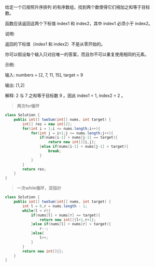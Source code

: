 给定一个已按照升序排列 的有序数组，找到两个数使得它们相加之和等于目标数。

函数应该返回这两个下标值 index1 和 index2，其中 index1 必须小于 index2。

说明:

返回的下标值（index1 和 index2）不是从零开始的。

你可以假设每个输入只对应唯一的答案，而且你不可以重复使用相同的元素。

示例:

输入: numbers = [2, 7, 11, 15], target = 9

输出: [1,2]

解释: 2 与 7 之和等于目标数 9 。因此 index1 = 1, index2 = 2 。

>两次for循环
```java
class Solution {
    public int[] twoSum(int[] nums, int target) {
        int[] res = new int[2];
        for(int i = 1;i <= nums.length;i++){
            for(int j = i+1;j <= nums.length;j++){
                if(nums[i-1] + nums[j-1] == target){
                    return new int[]{i,j};
                }else if(nums[i-1] + nums[j-1] > target){
                    break;
                }
            }
        }
        return res;                     
    }
}
```
>一次while循环，双指针
```java
class Solution {
    public int[] twoSum(int[] nums, int target) {
        int l = 0,r = nums.length - 1;
        while(l < r){
            if(nums[l] + nums[r] == target){
                return new int[]{l+1,r+1};
            }else if(nums[l] + nums[r] > target){
                r--;
            }else{
                l++;
            }
        }
        return new int[]{};
    }
}
```
